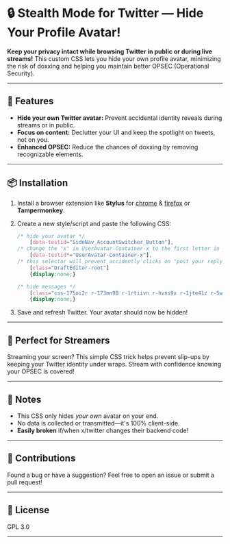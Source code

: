 # 🔒 Stealth Mode for Twitter — Hide Your Profile Avatar!  

**Keep your privacy intact while browsing Twitter in public or during live streams!** This custom CSS lets you hide your own profile avatar, minimizing the risk of doxxing and helping you maintain better OPSEC (Operational Security).  

---

## 🚀 Features  
- **Hide your own Twitter avatar:** Prevent accidental identity reveals during streams or in public.  
- **Focus on content:** Declutter your UI and keep the spotlight on tweets, not on you.  
- **Enhanced OPSEC:** Reduce the chances of doxxing by removing recognizable elements.  

---

## 📦 Installation  
1. Install a browser extension like **Stylus** for [chrome](https://chromewebstore.google.com/detail/stylus/clngdbkpkpeebahjckkjfobafhncgmne) & [firefox](https://addons.mozilla.org/en-US/firefox/addon/styl-us/) or **Tampermonkey**.
2. Create a new style/script and paste the following CSS:  

   ```css
   /* hide your avatar */
       [data-testid="SideNav_AccountSwitcher_Button"],
   /* change the "x" in UserAvatar-Container-x to the first letter in your twitter username */
       [data-testid*="UserAvatar-Container-x"],
   /* this selector will prevent accidently clicks on "post your reply" */
       [class="DraftEditor-root"]
       {display:none;}

   /* hide messages */
       [class="css-175oi2r r-173mn98 r-1rtiivn r-hvns9x r-1jte41z r-5wli1b"]
       {display:none;}
   ```

3. Save and refresh Twitter. Your avatar should now be hidden!  

---

## 🎥 Perfect for Streamers  
Streaming your screen? This simple CSS trick helps prevent slip-ups by keeping your Twitter identity under wraps. Stream with confidence knowing your OPSEC is covered!  

---

## 📌 Notes  
- This CSS only hides *your own* avatar on your end.  
- No data is collected or transmitted—it's 100% client-side.  
- **Easily broken** if/when x/twitter changes their backend code!

---

## 🤝 Contributions  
Found a bug or have a suggestion? Feel free to open an issue or submit a pull request!  

---

## 📜 License  
GPL 3.0  

---
